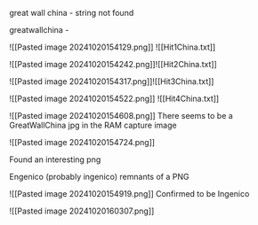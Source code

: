 
great wall china - string not found

greatwallchina -

![[Pasted image 20241020154129.png]]
![[Hit1China.txt]]



![[Pasted image 20241020154242.png]]![[Hit2China.txt]]


![[Pasted image 20241020154317.png]]![[Hit3China.txt]]



![[Pasted image 20241020154522.png]]
![[Hit4China.txt]]




![[Pasted image 20241020154608.png]]
There seems to be a GreatWallChina jpg in the RAM capture image

![[Pasted image 20241020154724.png]]

Found an interesting png 

Engenico (probably ingenico) remnants of a PNG

![[Pasted image 20241020154919.png]]
Confirmed to be Ingenico





![[Pasted image 20241020160307.png]]

